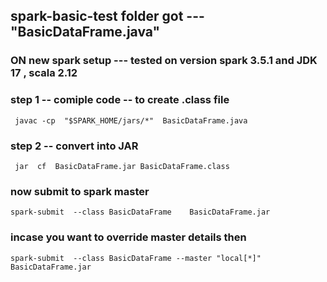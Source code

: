 ## spark-basic-test folder got ---  "BasicDataFrame.java"

### ON new spark setup --- tested on version spark 3.5.1 and JDK 17 , scala 2.12 

### step 1  -- comiple code -- to create .class file 

```
 javac -cp  "$SPARK_HOME/jars/*"  BasicDataFrame.java
```

### step 2 -- convert into JAR 

```
 jar  cf  BasicDataFrame.jar BasicDataFrame.class
```

### now submit to spark master 

```
spark-submit  --class BasicDataFrame    BasicDataFrame.jar
```

### incase you want to override master details then 

```
spark-submit  --class BasicDataFrame --master "local[*]"   BasicDataFrame.jar
```
